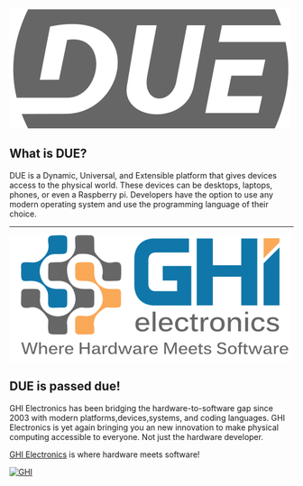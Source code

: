 
<!---
<p align="center">
 <img src="./images/DUE.png">
</p>

![DUE](./images/due.png)
-->

![DUE](./images/due.png)


## What is DUE?
DUE is a Dynamic, Universal, and Extensible platform that gives devices access to the physical world. These devices can be desktops, laptops, phones, or even a Raspberry pi. Developers have the option to use any modern operating system and use the programming language of their choice.


---
<!---
<p align="center">
 <img src="./images/ghi.png">
</p>


![GHI Electronics](./images/ghi.png)
-->
![GHI Electronics](./images/ghi.png)

## DUE is passed due!

GHI Electronics has been bridging the hardware-to-software gap since 2003 with modern platforms,devices,systems, and coding languages. GHI Electronics is yet again bringing you an new innovation to make physical computing accessible to everyone. Not just the hardware developer.

[GHI Electronics](https://www.ghielectronics.com/) is where hardware meets software!


[![GHI](https://img.youtube.com/vi/ojJmKfdOpAI/maxresdefault.jpg)](https://youtu.be/ojJmKfdOpAI)
